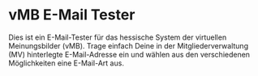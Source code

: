 # vMB E-Mail Tester #

Dies ist ein E-Mail-Tester für das hessische System der virtuellen Meinungsbilder (vMB). Trage einfach Deine in der Mitgliederverwaltung (MV) hinterlegte E-Mail-Adresse ein und wählen aus den verschiedenen Möglichkeiten eine E-Mail-Art aus.
